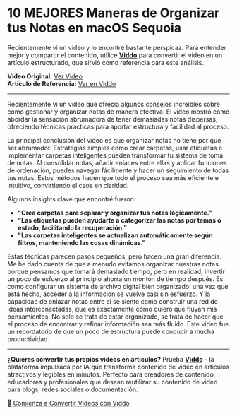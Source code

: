 # 10 MEJORES Maneras de Organizar tus Notas en macOS Sequoia

Recientemente vi un video y lo encontré bastante perspicaz. Para entender mejor y compartir el contenido, utilicé **[Viddo](https://viddo.pro/)** para convertir el video en un artículo estructurado, que sirvió como referencia para este análisis.

**Video Original:** [Ver Video](https://www.youtube.com/watch?v=zN45Rq6toiU)  
**Artículo de Referencia:** [Ver en Viddo](https://viddo.pro/zh/video-result/b8605efd-4c08-4e4a-a1b7-be044ac6e59c)

---

Recientemente vi un video que ofrecía algunos consejos increíbles sobre cómo gestionar y organizar notas de manera efectiva. El video mostró cómo abordar la sensación abrumadora de tener demasiadas notas dispersas, ofreciendo técnicas prácticas para aportar estructura y facilidad al proceso.

La principal conclusión del video es que organizar notas no tiene por qué ser abrumador. Estrategias simples como crear carpetas, usar etiquetas e implementar carpetas inteligentes pueden transformar tu sistema de toma de notas. Al consolidar notas, añadir enlaces entre ellas y aplicar funciones de ordenación, puedes navegar fácilmente y hacer un seguimiento de todas tus notas. Estos métodos hacen que todo el proceso sea más eficiente e intuitivo, convirtiendo el caos en claridad.

Algunos insights clave que encontré fueron:

- **"Crea carpetas para separar y organizar tus notas lógicamente."**
- **"Las etiquetas pueden ayudarte a categorizar las notas por temas o estado, facilitando la recuperación."**
- **"Las carpetas inteligentes se actualizan automáticamente según filtros, manteniendo las cosas dinámicas."**

Estas técnicas parecen pasos pequeños, pero hacen una gran diferencia. Me he dado cuenta de que a menudo evitamos organizar nuestras notas porque pensamos que tomará demasiado tiempo, pero en realidad, invertir un poco de esfuerzo al principio ahorra un montón de tiempo después. Es como configurar un sistema de archivo digital bien organizado: una vez que está hecho, acceder a la información se vuelve casi sin esfuerzo. Y la capacidad de enlazar notas entre sí se siente como construir una red de ideas interconectadas, que es exactamente cómo quiero que fluyan mis pensamientos. No solo se trata de estar organizado, se trata de hacer que el proceso de encontrar y refinar información sea más fluido. Este video fue un recordatorio de que un poco de estructura puede conducir a mucha productividad.

---

**¿Quieres convertir tus propios videos en artículos?** Prueba **[Viddo](https://viddo.pro/)** - la plataforma impulsada por IA que transforma contenido de video en artículos atractivos y legibles en minutos. Perfecto para creadores de contenido, educadores y profesionales que desean reutilizar su contenido de video para blogs, redes sociales o documentación.

[🚀 Comienza a Convertir Videos con Viddo](https://viddo.pro/)